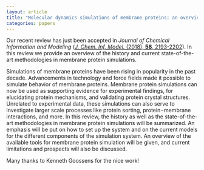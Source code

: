 ```yaml
---
layout: article
title: "Molecular dynamics simulations of membrane proteins: an overview"
categories: papers
---
```


Our recent review has just been accepted in *Journal of Chemical Information and Modeling* (<a href="/assets/papers/kg-membrane-review-paper.pdf" download><i>J. Chem. Inf. Model.</i> (2018), <b>58</b>, 2193-2202</a>). In this review we provide an overview of the history and current state-of-the-art methodologies in membrane protein simulations.

Simulations of membrane proteins have been rising in popularity in the past decade. Advancements in technology and force fields made it possible to simulate behavior of membrane proteins. Membrane protein simulations can now be used as supporting evidence for experimental findings, for elucidating protein mechanisms, and validating protein crystal structures. Unrelated to experimental data, these simulations can also serve to investigate larger scale processes like protein sorting, protein−membrane interactions, and more. In this review, the history as well as the state-of-the-art methodologies in membrane protein simulations will be summarized. An emphasis will be put on how to set up the system and on the current models for the different components of the simulation system. An overview of the available tools for membrane protein simulation will be given, and current limitations and prospects will also be discussed.

Many thanks to Kenneth Goossens for the nice work!
